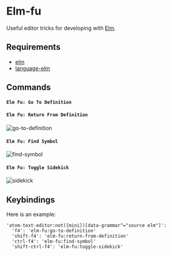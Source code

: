 # Elm-fu

Useful editor tricks for developing with [Elm](http://elm-lang.org).

## Requirements

* [elm](http://elm-lang.org/install)
* [language-elm](https://atom.io/packages/language-elm)

## Commands

#### `Elm Fu: Go To Definition`

#### `Elm Fu: Return From Definition`

![go-to-definition](https://github.com/halohalospecial/atom-elm-fu/blob/master/images/go-to-definition.gif?raw=true)

#### `Elm Fu: Find Symbol`

![find-symbol](https://github.com/halohalospecial/atom-elm-fu/blob/master/images/find-symbol.gif?raw=true)

#### `Elm Fu: Toggle Sidekick`

![sidekick](https://github.com/halohalospecial/atom-elm-fu/blob/master/images/sidekick.gif?raw=true)

## Keybindings

Here is an example:
```
'atom-text-editor:not([mini])[data-grammar^="source elm"]':
  'f4': 'elm-fu:go-to-definition'
  'shift-f4': 'elm-fu:return-from-definition'
  'ctrl-f4': 'elm-fu:find-symbol'
  'shift-ctrl-f4': 'elm-fu:toggle-sidekick'
```

<!---
Warning:  Most of these are hacky experiments that may not always work properly.  Use at your own risk! :p

#### `Elm Fu: Find Usages`
Finds all usages of the function under the cursor.

This works by reading the `.elmo` files in `elm-stuff` and generating a JavaScript syntax tree using [Esprima](http://esprima.org/).

For best results, enable `Lint On The Fly` in the [linter-elm-make](https://atom.io/packages/linter-elm-make) settings.

![find-usages](https://github.com/halohalospecial/atom-elm-fu/blob/master/images/find-usages.gif?raw=true)

#### `Elm Fu: Find Unused`
Finds all unused functions in the project.

Uses the same technique as `Elm Fu: Find Usages`.
-->
